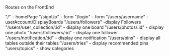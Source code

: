 
Routes on the FrontEnd

"/" - homePage
"/signUp" - form
"/login" - form
"/users/username" -userAccount/DisplayBoards
"/users/followers" -display Followers
"/users/user_collection/:id" - display one board
"/users/photos/:id" - display one photo
"/users/followers/:id" - display one follower
"/users/notification/:id" - display one notification
"/users/pins" - display all tables outside their tables
"/users/tries" - display recommended pins
"users/topics" - show categories
